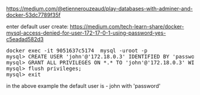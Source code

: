 https://medium.com/@etiennerouzeaud/play-databases-with-adminer-and-docker-53dc7789f35f

enter default user create:
https://medium.com/tech-learn-share/docker-mysql-access-denied-for-user-172-17-0-1-using-password-yes-c5eadad582d3

<pre>
docker exec -it 9051637c5174  mysql -uroot -p
mysql> CREATE USER 'john'@'172.18.0.3' IDENTIFIED BY 'password';
mysql> GRANT ALL PRIVILEGES ON *.* TO 'john'@'172.18.0.3' WITH GRANT OPTION;
mysql> flush privileges; 
mysql> exit
</pre>

in the above example the default user is - john with 'password'
